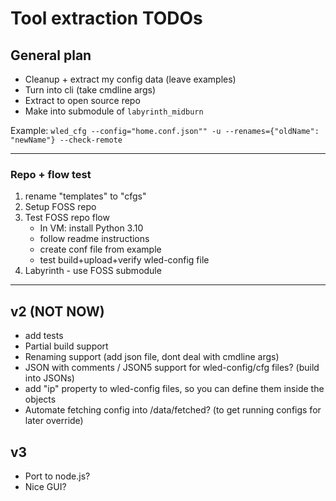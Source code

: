 # Tool extraction TODOs

## General plan

- Cleanup + extract my config data (leave examples)
- Turn into cli (take cmdline args)
- Extract to open source repo
- Make into submodule of `labyrinth_midburn`

Example:
`wled_cfg --config="home.conf.json"" -u --renames={"oldName": "newName"} --check-remote`

-----------------
### Repo + flow test
1. rename "templates" to "cfgs"
5. Setup FOSS repo
6. Test FOSS repo flow
   - In VM: install Python 3.10
   - follow readme instructions
   - create conf file from example
   - test build+upload+verify wled-config file
7. Labyrinth - use FOSS submodule

-------------------

## v2 (NOT NOW)

- add tests
- Partial build support
- Renaming support (add json file, dont deal with cmdline args)
- JSON with comments / JSON5 support for wled-config/cfg files? (build into JSONs)
- add "ip" property to wled-config files, so you can define them inside the objects
- Automate fetching config into /data/fetched? (to get running configs for later override)

## v3
- Port to node.js?
- Nice GUI?
